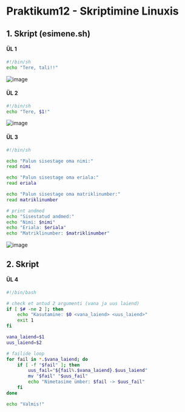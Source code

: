 # Praktikum12 - Skriptimine Linuxis

## 1. Skript (esimene.sh)
#### ÜL 1
```bash
#!/bin/sh
echo "Tere, tali!!"
```
![image](https://github.com/user-attachments/assets/50989df7-af6c-45f5-9b3e-d5e6c2217394)  

#### ÜL 2
```bash
#!/bin/sh
echo "Tere, $1!"
```
![image](https://github.com/user-attachments/assets/30550ca5-eb6b-4502-a56f-79172de3cacf)  

#### ÜL 3
```bash
#!/bin/sh

echo "Palun sisestage oma nimi:"
read nimi

echo "Palun sisestage oma eriala:"
read eriala

echo "Palun sisestage oma matriklinumber:"
read matriklinumber

# print andmed
echo "Sisestatud andmed:"
echo "Nimi: $nimi"
echo "Eriala: $eriala"
echo "Matriklinumber: $matriklinumber"
```
![image](https://github.com/user-attachments/assets/18eb748a-bc43-432b-ab23-6c6978c0475d)  

## 2. Skript  

#### ÜL 4  

```bash
#!/bin/bash

# check et antud 2 argumenti (vana ja uus laiend)
if [ $# -ne 2 ]; then
    echo "Kasutamine: $0 <vana_laiend> <uus_laiend>"
    exit 1
fi

vana_laiend=$1
uus_laiend=$2

# failide loop
for fail in *.$vana_laiend; do
    if [ -f "$fail" ]; then
        uus_fail="${fail%.$vana_laiend}.$uus_laiend"
        mv "$fail" "$uus_fail"
        echo "Nimetasime ümber: $fail -> $uus_fail"
    fi
done

echo "Valmis!"
```

